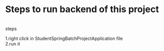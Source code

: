 <h1>Steps to run backend of this project</h1><br>
steps <br>


1.right click in StudentSpringBatchProjectApplication file <br>
2.run it
